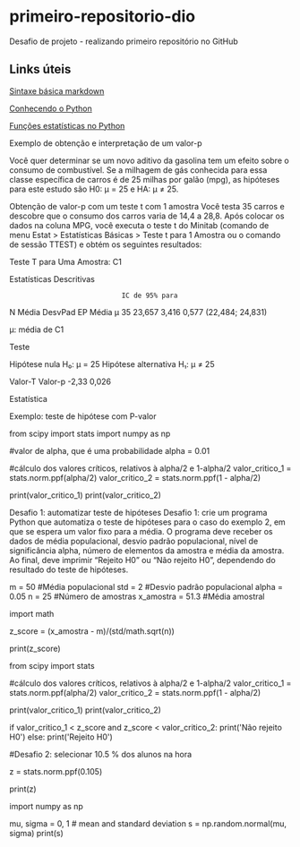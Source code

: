 # primeiro-repositorio-dio
Desafio de projeto - realizando primeiro repositório no GitHub

## Links úteis
[Sintaxe básica markdown](https://www.markdownguide.org/basic-syntax/)

[Conhecendo o Python](https://www.python.org/doc/)

[Funções estatísticas no Python](https://docs.python.org/pt-br/3/library/statistics.html)



Exemplo de obtenção e interpretação de um valor-p

Você quer determinar se um novo aditivo da gasolina tem um efeito sobre o consumo de combustível. Se a milhagem de gás conhecida para essa classe específica de carros é de 25 milhas por galão (mpg), as hipóteses para este estudo são H0: μ = 25 e HA: μ ≠ 25.

Obtenção de valor-p com um teste t com 1 amostra
Você testa 35 carros e descobre que o consumo dos carros varia de 14,4 a 28,8. Após colocar os dados na coluna MPG, você executa o teste t do Minitab (comando de menu Estat > Estatísticas Básicas > Teste t para 1 Amostra ou o comando de sessão TTEST) e obtém os seguintes resultados:

Teste T para Uma Amostra: C1



Estatísticas Descritivas

                                IC de 95% para
 N   Média  DesvPad  EP Média          μ
35  23,657    3,416     0,577  (22,484; 24,831)

μ: média de C1

Teste

Hipótese nula         H₀: μ = 25
Hipótese alternativa  H₁: μ ≠ 25


Valor-T  Valor-p
  -2,33    0,026


Estatística

Exemplo: teste de hipótese com P-valor

from scipy import stats
import numpy as np

#valor de alpha, que é uma probabilidade
alpha = 0.01

#cálculo dos valores críticos, relativos à alpha/2 e 1-alpha/2
valor_critico_1 = stats.norm.ppf(alpha/2)
valor_critico_2 = stats.norm.ppf(1 - alpha/2)

print(valor_critico_1)
print(valor_critico_2)

Desafio 1: automatizar teste de hipóteses
Desafio 1: crie um programa Python que automatiza o teste de hipóteses para o caso do exemplo 2, em que se espera um valor fixo para a média. O programa deve receber os dados de média populacional, desvio padrão populacional, nível de significância alpha, número de elementos da amostra e média da amostra. Ao final, deve imprimir “Rejeito H0” ou “Não rejeito H0”, dependendo do resultado do teste de hipóteses.

m = 50 #Média populacional
std = 2 #Desvio padrão populacional
alpha = 0.05 
n = 25 #Número de amostras
x_amostra = 51.3 #Média amostral

import math    

z_score = (x_amostra - m)/(std/math.sqrt(n))

print(z_score)

from scipy import stats

#cálculo dos valores críticos, relativos à alpha/2 e 1-alpha/2
valor_critico_1 = stats.norm.ppf(alpha/2)
valor_critico_2 = stats.norm.ppf(1 - alpha/2)

print(valor_critico_1) 
print(valor_critico_2)

if valor_critico_1 < z_score and z_score < valor_critico_2:
    print('Não rejeito H0')
else:
    print('Rejeito H0')

#Desafio 2: selecionar 10.5 % dos alunos na hora

z = stats.norm.ppf(0.105)

print(z)

import numpy as np

mu, sigma = 0, 1 # mean and standard deviation
s = np.random.normal(mu, sigma)
print(s)
